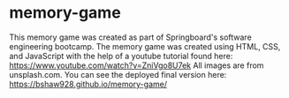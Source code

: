 # memory-game
This memory game was created as part of Springboard's software engineering bootcamp. The memory game was created using HTML, CSS, and JavaScript with the help of a youtube tutorial found here: https://www.youtube.com/watch?v=ZniVgo8U7ek All images are from unsplash.com. You can see the deployed final version here: https://bshaw928.github.io/memory-game/

